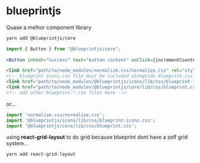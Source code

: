 # blueprintjs  

Quase a melhor component library

```sh
yarn add @blueprintjs/core
```

```jsx
import { Button } from "@blueprintjs/core";
 
<Button intent="success" text="button content" onClick={incrementCounter} />
```

```html
<link href="path/to/node_modules/normalize.css/normalize.css" rel="stylesheet" />
<!-- blueprint-icons.css file must be included alongside blueprint.css! -->
<link href="path/to/node_modules/@blueprintjs/icons/lib/css/blueprint-icons.css" rel="stylesheet" />
<link href="path/to/node_modules/@blueprintjs/core/lib/css/blueprint.css" rel="stylesheet" />
<!-- add other blueprint-*.css files here -->
```
or...  
```typescript
import 'normalize.css/normalize.css';  
import '@blueprintjs/icons/lib/css/blueprint-icons.css';  
import '@blueprintjs/core/lib/css/blueprint.css';
```

using **react-grid-layout** to do grid because blueprint dont have a self grid system...  

`yarn add react-grid-layout`  
